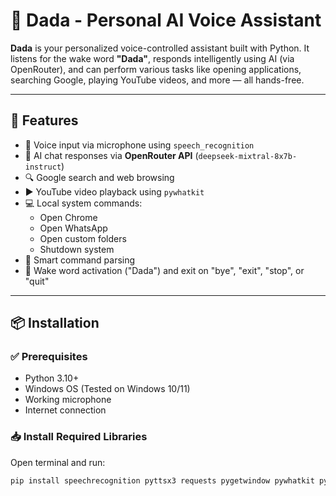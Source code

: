 # 🤖 Dada - Personal AI Voice Assistant

**Dada** is your personalized voice-controlled assistant built with Python. It listens for the wake word **"Dada"**, responds intelligently using AI (via OpenRouter), and can perform various tasks like opening applications, searching Google, playing YouTube videos, and more — all hands-free.

---

## 🎯 Features

- 🎤 Voice input via microphone using `speech_recognition`
- 🤖 AI chat responses via **OpenRouter API** (`deepseek-mixtral-8x7b-instruct`)
- 🔍 Google search and web browsing
- ▶️ YouTube video playback using `pywhatkit`
- 💻 Local system commands:
  - Open Chrome
  - Open WhatsApp
  - Open custom folders
  - Shutdown system
- 🧠 Smart command parsing
- 🚪 Wake word activation ("Dada") and exit on "bye", "exit", "stop", or "quit"

---

## 📦 Installation

### ✅ Prerequisites

- Python 3.10+
- Windows OS (Tested on Windows 10/11)
- Working microphone
- Internet connection

### 📥 Install Required Libraries

Open terminal and run:

```bash
pip install speechrecognition pyttsx3 requests pygetwindow pywhatkit pyaudio


